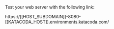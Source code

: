 Test your web server with the following link:

https://[[HOST_SUBDOMAIN]]-8080-[[KATACODA_HOST]].environments.katacoda.com/